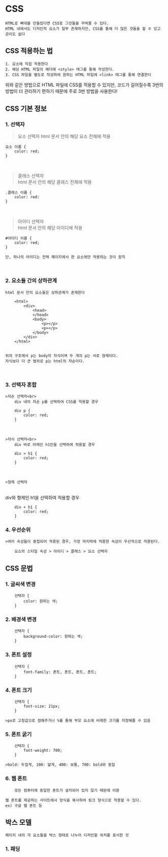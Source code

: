 # CSS

    HTML로 뼈대를 만들었다면 CSS로 그것들을 꾸며줄 수 있다.
    HTML 내에서도 디자인적 요소가 일부 존재하지만, CSS를 통해 더 많은 것들을 할 수 있고 관리도 쉽다

## CSS 적용하는 법

    1. 요소에 직접 적용한다
    2. 해당 HTML 파일의 헤더에 <style> 태그를 통해 작성한다.
    3. CSS 파일을 별도로 작성하여 원하는 HTML 파일에 <link> 태그를 통해 연결한다

위와 같은 방법으로 HTML 파일에 CSS를 적용할 수 있지만, 코드가 길어질수록 3번의 방법이 더 관리하기 편하기 때문에 주로 3번 방법을 사용한다!

## CSS 기본 정보

### 1. 선택자

>요소 선택자
html 문서 안의 해당 요소 전체에 적용

    요소 이름 {
        color: red;
    }
<br>

>클래스 선택자<br>
html 문서 안의 해당 클래스 전체에 적용

    .클래스 이름 {
        color: red:
    }

<br>

>아이디 선택자<br>
html 문서 안의 해당 아이디에 적용

    #아이디 이름 {
        color: red;
    }

    단, 하나의 아이디는 전체 페이지에서 한 요소에만 적용하는 것이 원칙
<br>

### 2. 요소들 간의 상하관계

    html 문서 안의 요소들은 상하관계가 존재한다

        <html>
            <div>
                <head>
                </head>
                <body>
                    <p></p>
                    <p></p>
                </body>
            </div>
        </html>

    
    위의 구조에서 p는 body의 자식이며 두 개의 p는 서로 형제이다.
    자식보다 더 큰 범위로 p는 html의 자손이다.
<br>

### 3. 선택자 혼합

    >자손 선택자<br>
        div 내의 자손 p를 선택하여 CSS를 적용할 경우

        div p {
            color: red;
        }
<br>

    >자식 선택자<br>
        div 바로 아래인 h1만을 선택하여 적용할 경우

        div > h1 {
            color: red;
        }
<br>

    >형제 선택자
<br>
        div와 형제인 h1을 선택하여 적용할 경우

        div + h1 {
            color: red;
        }

### 4. 우선순위

    >여러 속성들이 중첩되어 적용된 경우, 가장 마지막에 적용한 속성이 우선적으로 적용된다.

        요소의 스타일 속성 > 아이디 > 클래스 > 요소 선택자


## CSS 문법

### 1. 글씨색 변경

        선택자 {
            color: 원하는 색;
        }

### 2. 배경색 변경

        선택자 {
            background-color: 원하는 색;
        }

### 3. 폰트 설정

        선택자 {
            font-family: 폰트, 폰트, 폰트, 폰트;
        }

### 4. 폰트 크기

        선택자 {
            font-size: 21px;
        }

    >px로 고정값으로 정해주거나 %를 통해 부모 요소에 비례한 크기를 지정해줄 수 있음

### 5. 폰트 굵기

        선택자 {
            font-weight: 700;
        }
    
    >bold: 두껍게, 100: 얇게, 400: 보통, 700: bold와 동일

### 6. 웹 폰트

        모든 컴퓨터에 동일한 폰트가 설치되어 있지 않기 때문에 이용

    웹 폰트를 제공하는 사이트에서 양식을 복사하여 링크 형식으로 적용할 수 있다.
    ex) 구글 웹 폰트 등


## 박스 모델

    페이지 내의 각 요소들을 박스 형태로 나누어 디자인할 위치를 표시한 것

### 1. 패딩
